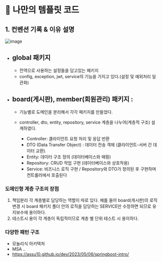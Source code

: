 # 📝 나만의 템플릿 코드

## 1. 컨벤션 기록 & 이유 설명
![image](https://github.com/user-attachments/assets/6f2b478d-97ca-4b45-98c5-fd2bbdfe82c4)

- global 패키지
  -
  - 전역으로 사용하는 설정들을 담고있는 패키지
  - config, exception, jwt, service의 기능을 가지고 있다.(설정 및 예외처리 일관화)

- board(게시판), member(회원관리) 패키지 : 
  - 
  - 기능별로 도메인을 분리해서 각각 패키지를 만들었다.
  - controller, dto, entity, repository, service 계층을 나누어(계층적 구조) 설계하였다.
  

    - Controller: 클라이언트 요청 처리 및 응답 반환
    - DTO (Data Transfer Object) : 데이터 전송 객체 (클라이언트-서버 간 데이터 교환).
    - Entity: 데이터 구조 정의 (데이터베이스와 매핑)
    - Repository: CRUD 작업 구현 (데이터베이스와 상호작용)
    - Service: 비즈니스 로직 구현 / Repository와 DTO가 정의된 후 구현하며 컨트롤러에서 호출된다

### 도메인형 계층 구조의 장점
1. 책임분리 
각 계층별로 담당하는 역할이 따로 있다.
예를 들어 board(게시판)의 로직 변경 시 board 패키지 폴더 안의 로직을 담당하는 SERVICE만 수정하면 되므로 유지보수에 용이하다.
2. 테스트시 용이
각 계층이 독립적이므로 계층 별 단위 테스트 시 용이하다.

### 다양한 패턴 구조
- 모놀리식 아키텍처
- MSA ..
- 
  https://assu10.github.io/dev/2023/05/06/springboot-intro/